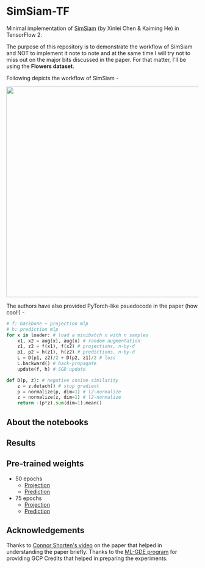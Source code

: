 # SimSiam-TF
Minimal implementation of [SimSiam](https://arxiv.org/abs/2011.10566) (by Xinlei Chen & Kaiming He) in TensorFlow 2.

The purpose of this repository is to demonstrate the workflow of SimSiam and NOT to implement it note to note and at the same time I will try not to miss out on the major bits discussed in the paper. For that matter, I'll be using the **Flowers dataset**. 

Following depicts the workflow of SimSiam - 

<center>
<img src="https://i.ibb.co/37pNQTP/image.png" width=550></img>
</center>

The authors have also provided PyTorch-like psuedocode in the paper (how cool!) - 

```python
# f: backbone + projection mlp
# h: prediction mlp
for x in loader: # load a minibatch x with n samples
    x1, x2 = aug(x), aug(x) # random augmentation
    z1, z2 = f(x1), f(x2) # projections, n-by-d
    p1, p2 = h(z1), h(z2) # predictions, n-by-d
    L = D(p1, z2)/2 + D(p2, z1)/2 # loss
    L.backward() # back-propagate
    update(f, h) # SGD update

def D(p, z): # negative cosine similarity
    z = z.detach() # stop gradient
    p = normalize(p, dim=1) # l2-normalize
    z = normalize(z, dim=1) # l2-normalize
    return -(p*z).sum(dim=1).mean()
```

## About the notebooks

## Results

## Pre-trained weights

* 50 epochs
    * [Projection](https://storage.googleapis.com/simsiam-tf/projection.h5)
    * [Prediction](https://storage.googleapis.com/simsiam-tf/prediction.h5)
* 75 epochs
    * [Projection]()
    * [Prediction]()
    
## Acknowledgements

Thanks to [Connor Shorten's video](https://www.youtube.com/watch?v=k-PcMBYQsOY) on the paper that helped in understanding the paper briefly. Thanks to the [ML-GDE program](https://developers.google.com/programs/experts/) for providing GCP Credits that helped in preparing the experiments. 